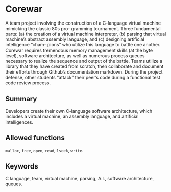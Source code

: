 # Corewar
A team project involving the construction of a C-language virtual machine mimicking the classic 80s pro- gramming tournament. Three fundamental parts: (a) the creation of a virtual machine interpreter, (b) parsing that virtual machine’s abstract assembly language, and (c) designing artificial intelligence “cham- pions” who utilize this language to battle one another. Corewar requires tremendous memory management skills (at the byte level), software architecture, as well as numerous process queues necessary to realize the sequence and output of the battle. Teams utilize a library that they have created from scratch, then collaborate and document their efforts through Github’s documentation markdown. During the project defense, other students “attack” their peer’s code during a functional test code review process.

## Summary
Developers create their own C-language software architecture, which includes
a virtual machine, an assembly language, and artificial intelligences.
## Allowed functions
`malloc`, `free`, `open`, `read`, `lseek`, `write`.
## Keywords
C language, team, virtual machine, parsing, A.I., software architecture, queues.
